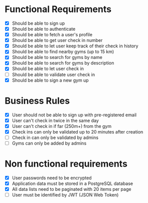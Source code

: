 # Functional Requirements
- [x] Should be able to sign up
- [x] Should be able to authenticate
- [x] Should be able to fetch a user's profile
- [x] Should be able to get user check in number
- [x] Should be able to let user keep track of their check in history
- [x] Should be able to find nearby gyms (up to 15 km)
- [x] Should be able to search for gyms by name
- [x] Should be able to search for gyms by description
- [x] Should be able to let user check in
- [ ] Should be able to validate user check in
- [x] Should be able to sign a new gym up

# Business Rules
- [x] User should not be able to sign up with pre-registered email
- [x] User can't check in twice in the same day
- [x] User can't check in if far (250m+) from the gym
- [x] Check ins can only be validated up to 20 minutes after creation
- [ ] Check in can only be validated by admins
- [ ] Gyms can only be added by admins

# Non functional requirements
- [x] User passwords need to be encrypted
- [x] Application data must be stored in a PostgreSQL database
- [x] All data lists need to be paginated with 20 items per page
- [ ] User must be identified by JWT (JSON Web Token)
